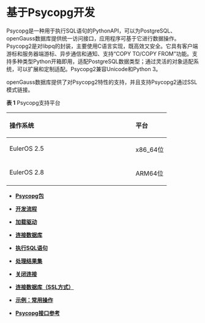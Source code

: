 # 基于Psycopg开发<a name="ZH-CN_TOPIC_0000001079921480"></a>

Psycopg是一种用于执行SQL语句的PythonAPI，可以为PostgreSQL、openGauss数据库提供统一访问接口，应用程序可基于它进行数据操作。Psycopg2是对libpq的封装，主要使用C语言实现，既高效又安全。它具有客户端游标和服务器端游标、异步通信和通知、支持“COPY TO/COPY FROM”功能。支持多种类型Python开箱即用，适配PostgreSQL数据类型；通过灵活的对象适配系统，可以扩展和定制适配。Psycopg2兼容Unicode和Python 3。

openGauss数据库提供了对Psycopg2特性的支持，并且支持Psycopg2通过SSL模式链接。

**表 1**  Psycopg支持平台

<a name="zh-cn_topic_0059778944_tcc3bf62098e14505b94680dffaa5940d"></a>
<table><thead align="left"><tr id="zh-cn_topic_0059778944_re1a7b791067f4bac9743d0de9f2ae8b6"><th class="cellrowborder" valign="top" width="78.64%" id="mcps1.2.3.1.1"><p id="zh-cn_topic_0059778944_aa56cbe2a342d43b59dfc4501d2fc6172"><a name="zh-cn_topic_0059778944_aa56cbe2a342d43b59dfc4501d2fc6172"></a><a name="zh-cn_topic_0059778944_aa56cbe2a342d43b59dfc4501d2fc6172"></a>操作系统</p>
</th>
<th class="cellrowborder" valign="top" width="21.36%" id="mcps1.2.3.1.2"><p id="zh-cn_topic_0059778944_a645fcd4314514ac5b4409e804145c94b"><a name="zh-cn_topic_0059778944_a645fcd4314514ac5b4409e804145c94b"></a><a name="zh-cn_topic_0059778944_a645fcd4314514ac5b4409e804145c94b"></a>平台</p>
</th>
</tr>
</thead>
<tbody><tr id="zh-cn_topic_0059778944_row1915312215011"><td class="cellrowborder" valign="top" width="78.64%" headers="mcps1.2.3.1.1 "><p id="zh-cn_topic_0059778944_p826525664919"><a name="zh-cn_topic_0059778944_p826525664919"></a><a name="zh-cn_topic_0059778944_p826525664919"></a>EulerOS 2.5</p>
</td>
<td class="cellrowborder" align="left" valign="top" width="21.36%" headers="mcps1.2.3.1.2 "><p id="zh-cn_topic_0059778944_p93583610509"><a name="zh-cn_topic_0059778944_p93583610509"></a><a name="zh-cn_topic_0059778944_p93583610509"></a>x86_64位</p>
</td>
</tr>
<tr id="row1728515110349"><td class="cellrowborder" valign="top" width="78.64%" headers="mcps1.2.3.1.1 "><p id="p1028612118342"><a name="p1028612118342"></a><a name="p1028612118342"></a>EulerOS 2.8</p>
</td>
<td class="cellrowborder" valign="top" width="21.36%" headers="mcps1.2.3.1.2 "><p id="p162863113411"><a name="p162863113411"></a><a name="p162863113411"></a>ARM64位</p>
</td>
</tr>
</tbody>
</table>

-   **[Psycopg包](Psycopg包.md)**  

-   **[开发流程](开发流程_Psycopg.md)**  

-   **[加载驱动](加载驱动_Psycopg.md)**  

-   **[连接数据库](连接数据库_Psycopg.md)**  

-   **[执行SQL语句](执行SQL语句_Psycopg.md)**  

-   **[处理结果集](处理结果集_Psycopg.md)**  

-   **[关闭连接](关闭连接_Psycopg.md)**  

-   **[连接数据库（SSL方式）](连接数据库_SSL方式_Psycopg.md)**  

-   **[示例：常用操作](示例-常用操作_Psycopg.md)**  

-   **[Psycopg接口参考](Psycopg接口参考.md)**  


